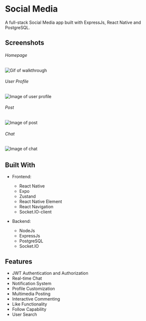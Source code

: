 # Social Media
A full-stack Social Media app built with ExpressJs, React Native and PostgreSQL.

## Screenshots

###### Homepage
![Gif of walkthrough](https://github.com/TuanLe53/ReactNative-NodeJs-Social-Media-Clone/blob/main/Screenshots/Screenshot_1714653639.png)

###### User Profile
![Image of user profile](https://github.com/TuanLe53/ReactNative-NodeJs-Social-Media-Clone/blob/main/Screenshots/Screenshot_1714651862.png)

###### Post
![Image of post](https://github.com/TuanLe53/ReactNative-NodeJs-Social-Media-Clone/blob/main/Screenshots/Screenshot_1714652055.png)

###### Chat
![Image of chat](https://github.com/TuanLe53/ReactNative-NodeJs-Social-Media-Clone/blob/main/Screenshots/Screenshot_1714652782.png)

###### 

## Built With
- Frontend: 
  - React Native
  - Expo
  - Zustand
  - React Native Element
  - React Navigation
  - Socket.IO-client

- Backend:
  - NodeJs
  - ExpressJs
  - PostgreSQL
  - Socket.IO

## Features
- JWT Authentication and Authorization
- Real-time Chat
- Notification System
- Profile Customization
- Multimedia Posting
- Interactive Commenting
- Like Functionality
- Follow Capability
- User Search

<!-- ## Installation

```
mkdir clone_folder
cd clone_folder
``` -->
